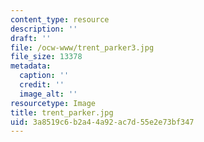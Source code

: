 ```yaml
---
content_type: resource
description: ''
draft: ''
file: /ocw-www/trent_parker3.jpg
file_size: 13378
metadata:
  caption: ''
  credit: ''
  image_alt: ''
resourcetype: Image
title: trent_parker.jpg
uid: 3a8519c6-b2a4-4a92-ac7d-55e2e73bf347
---
```


